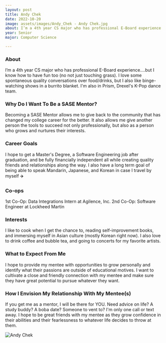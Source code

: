 ```yaml
---
layout: post
title: Andy Chek 
date: 2022-10-20
image: assets/images/Andy_Chek - Andy Chek.jpg
about: I’m a 4th year CS major who has professional E-Board experience....but I know how to have fun too (no not just touching grass). I love some spontaneous quality conversations over food/drinks, but I also like binge-watching shows in a burrito blanket. I'm also in Prism, Drexel's K-Pop dance team.
year: Senior
major: Computer Science

---
```


### About

I’m a 4th year CS major who has professional E-Board experience....but I know how to have fun too (no not just touching grass). I love some spontaneous quality conversations over food/drinks, but I also like binge-watching shows in a burrito blanket. I'm also in Prism, Drexel's K-Pop dance team.

### Why Do I Want To Be a SASE Mentor?

Becoming a SASE Mentor allows me to give back to the community that has changed my college career for the better. It also allows me give another person the tools to succeed not only professionally, but also as a person who grows and nurtures their interests. 

### Career Goals

I hope to get a Master's Degree, a Software Engineering job after graduation, and be fully financially independent all while creating quality friends and relationships along the way. I also have a long term goal of being able to speak Mandarin, Japanese, and Korean in case I travel by myself ✈️

### Co-ops

1st Co-Op:  Data Integrations Intern at Agilence, Inc.
2nd Co-Op: Software Engineer at Lockheed Martin

### Interests

I like to cook when I get the chance to, reading self-improvement books, and immersing myself in Asian culture (mostly Korean right now). I also love to drink coffee and bubble tea, and going to concerts for my favorite artists. 

### What to Expect From Me

I hope to provide my mentee with opportunities to grow personally and identify what their passions are outside of educational motives. I want to cultivate a close and friendly connection with my mentee and make sure they have great potential to pursue whatever they want. 

### How I Envision My Relationship With My Mentee(s) 

If you get me as a mentor, I will be there for YOU. Need advice on life? A study buddy? A boba date? Someone to vent to? I'm only one call or text away. I hope to be great friends with my mentee as they grow confidence in their abilities and their fearlessness to whatever life decides to throw at them. 

<div class="text-center my-5">
    <img src="https://sase-drexel.github.io/mentorship-2021/assets/images/Andy_Chek.jpg" alt="Andy Chek" class="rounded post-img" />
</div>
